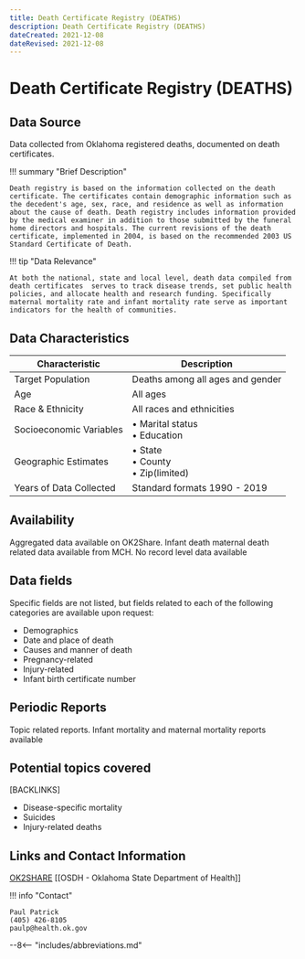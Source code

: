 ```yaml
---
title: Death Certificate Registry (DEATHS)
description: Death Certificate Registry (DEATHS)
dateCreated: 2021-12-08
dateRevised: 2021-12-08
---
```

# Death Certificate Registry (DEATHS)

## Data Source
Data collected from Oklahoma registered deaths, documented on death certificates.

!!! summary "Brief Description"

    Death registry is based on the information collected on the death certificate. The certificates contain demographic information such as the decedent's age, sex, race, and residence as well as information about the cause of death. Death registry includes information provided by the medical examiner in addition to those submitted by the funeral home directors and hospitals. The current revisions of the death certificate, implemented in 2004, is based on the recommended 2003 US Standard Certificate of Death.						
						
!!! tip "Data Relevance"

    At both the national, state and local level, death data compiled from death certificates  serves to track disease trends, set public health policies, and allocate health and research funding. Specifically maternal mortality rate and infant mortality rate serve as important indicators for the health of communities.						

## Data Characteristics
| Characteristic          | Description                             |
|-------------------------|-----------------------------------------|
| Target Population       | Deaths among all ages and gender        |
| Age                     | All ages                                |
| Race & Ethnicity        | All races and ethnicities               |
| Socioeconomic Variables | • Marital status<br/>• Education        |
| Geographic Estimates    | • State<br/>• County<br/>• Zip(limited) |
| Years of Data Collected | Standard formats 1990 - 2019            |

## Availability
Aggregated data available on OK2Share. Infant death maternal death related data available from MCH. No record level data available

## Data fields 
Specific fields are not listed, but fields related to each of the following categories are available upon request:

- Demographics
- Date and place of death
- Causes and manner of death
- Pregnancy-related
- Injury-related
- Infant birth certificate number

## Periodic Reports
Topic related reports. Infant mortality and maternal mortality reports available 

## Potential topics covered
[BACKLINKS]
- Disease-specific mortality
- Suicides
- Injury-related deaths


## Links and Contact Information
[OK2SHARE](https://www.health.state.ok.us/ok2share/)
[[OSDH - Oklahoma State Department of Health]]

!!! info "Contact"

    Paul Patrick
    (405) 426-8105
    paulp@health.ok.gov


--8<-- "includes/abbreviations.md"